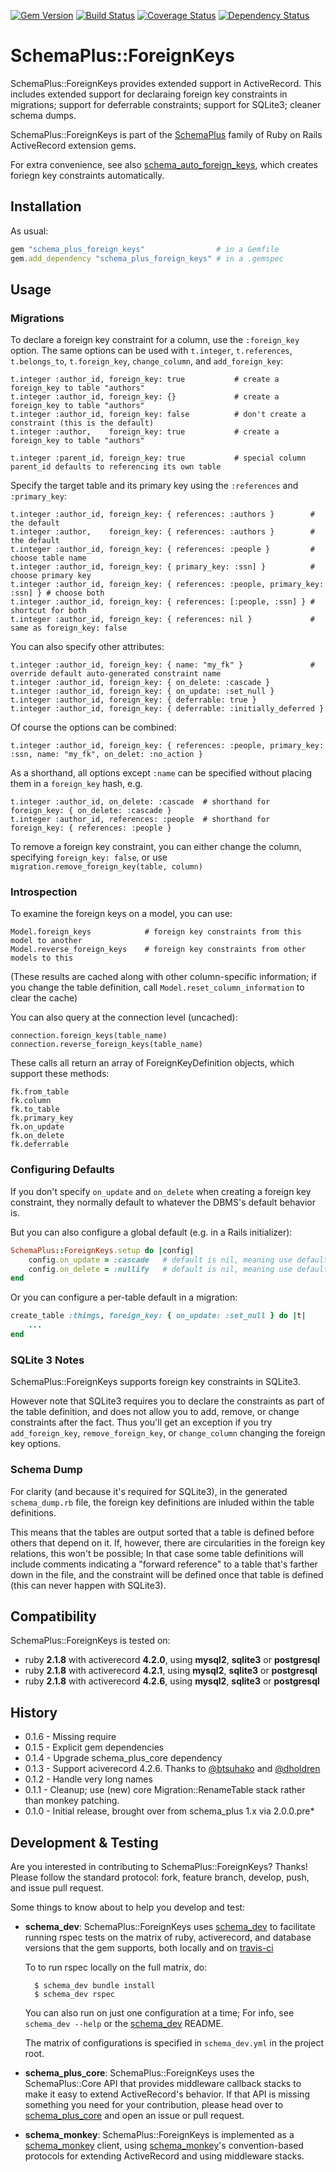 [![Gem Version](https://badge.fury.io/rb/schema_plus_foreign_keys.svg)](http://badge.fury.io/rb/schema_plus_foreign_keys)
[![Build Status](https://secure.travis-ci.org/SchemaPlus/schema_plus_foreign_keys.svg)](http://travis-ci.org/SchemaPlus/schema_plus_foreign_keys)
[![Coverage Status](https://img.shields.io/coveralls/SchemaPlus/schema_plus_foreign_keys.svg)](https://coveralls.io/r/SchemaPlus/schema_plus_foreign_keys)
[![Dependency Status](https://gemnasium.com/lomba/schema_plus_foreign_keys.svg)](https://gemnasium.com/SchemaPlus/schema_plus_foreign_keys)

# SchemaPlus::ForeignKeys

SchemaPlus::ForeignKeys provides extended support in ActiveRecord.  This includes extended support for declaraing foreign key constraints in migrations; support for deferrable constraints; support for SQLite3; cleaner schema dumps.

SchemaPlus::ForeignKeys is part of the [SchemaPlus](https://github.com/SchemaPlus/) family of Ruby on Rails ActiveRecord extension gems.

For extra convenience, see also [schema_auto_foreign_keys](https://github.com/SchemaPlus/schema_auto_foreign_keys), which creates foriegn key constraints automatically.


## Installation

<!-- SCHEMA_DEV: TEMPLATE INSTALLATION - begin -->
<!-- These lines are auto-inserted from a schema_dev template -->
As usual:

```ruby
gem "schema_plus_foreign_keys"                # in a Gemfile
gem.add_dependency "schema_plus_foreign_keys" # in a .gemspec
```

<!-- SCHEMA_DEV: TEMPLATE INSTALLATION - end -->

## Usage

### Migrations

To declare a foreign key constraint for a column, use the `:foreign_key`
option.  The same options can be used with `t.integer`, `t.references`, `t.belongs_to`, `t.foreign_key`, `change_column`, and `add_foreign_key`:

    t.integer :author_id, foreign_key: true           # create a foreign_key to table "authors"
    t.integer :author_id, foreign_key: {}             # create a foreign_key to table "authors"
    t.integer :author_id, foreign_key: false          # don't create a constraint (this is the default)
    t.integer :author,    foreign_key: true           # create a foreign_key to table "authors"

    t.integer :parent_id, foreign_key: true           # special column parent_id defaults to referencing its own table

Specify the target table and its primary key using the `:references` and `:primary_key`:

    t.integer :author_id, foreign_key: { references: :authors }        # the default
    t.integer :author,    foreign_key: { references: :authors }        # the default
    t.integer :author_id, foreign_key: { references: :people }         # choose table name
    t.integer :author_id, foreign_key: { primary_key: :ssn] }          # choose primary key
    t.integer :author_id, foreign_key: { references: :people, primary_key: :ssn] } # choose both
    t.integer :author_id, foreign_key: { references: [:people, :ssn] } # shortcut for both
    t.integer :author_id, foreign_key: { references: nil }             # same as foreign_key: false

You can also specify other attributes:

    t.integer :author_id, foreign_key: { name: "my_fk" }               # override default auto-generated constraint name
    t.integer :author_id, foreign_key: { on_delete: :cascade }
    t.integer :author_id, foreign_key: { on_update: :set_null }
    t.integer :author_id, foreign_key: { deferrable: true }
    t.integer :author_id, foreign_key: { deferrable: :initially_deferred }

Of course the options can be combined:

    t.integer :author_id, foreign_key: { references: :people, primary_key: :ssn, name: "my_fk", on_delet: :no_action }


As a shorthand, all options except `:name` can be specified without placing
them in a `foreign_key` hash, e.g.

    t.integer :author_id, on_delete: :cascade  # shorthand for foreign_key: { on_delete: :cascade }
    t.integer :author_id, references: :people  # shorthand for foreign_key: { references: :people }

To remove a foreign key constraint, you can either change the column, specifying `foreign_key: false`, or use `migration.remove_foreign_key(table, column)`

### Introspection

To examine the foreign keys on a model, you can use:

    Model.foreign_keys            # foreign key constraints from this model to another
    Model.reverse_foreign_keys    # foreign key constraints from other models to this

(These results are cached along with other column-specific information; if you change the table definition, call `Model.reset_column_information` to clear the cache)

You can also query at the connection level (uncached):

    connection.foreign_keys(table_name)
    connection.reverse_foreign_keys(table_name)

These calls all return an array of ForeignKeyDefinition objects, which support these methods:

    fk.from_table
    fk.column
    fk.to_table
    fk.primary_key
    fk.on_update
    fk.on_delete
    fk.deferrable

### Configuring Defaults

If you don't specify `on_update` and `on_delete` when creating a foreign key
constraint, they normally default to whatever the DBMS's default behavior is.

But you can also configure a global default (e.g. in a Rails initializer):

```ruby
SchemaPlus::ForeignKeys.setup do |config|
    config.on_update = :cascade   # default is nil, meaning use default dbms behavior
    config.on_delete = :nullify   # default is nil, meaning use default dbms behavior
end
```

Or you can configure a per-table default in a migration:

```ruby
create_table :things, foreign_key: { on_update: :set_null } do |t|
    ...
end
```

### SQLite 3 Notes

SchemaPlus::ForeignKeys supports foreign key constraints in SQLite3. 

However note that SQLite3 requires you to declare the constraints as part of
the table definition, and does not allow you to add, remove, or change
constraints after the fact.  Thus you'll get an exception if you try
`add_foreign_key`, `remove_foreign_key`, or `change_column` changing the
foreign key options.


### Schema Dump

For clarity (and because it's required for SQLite3), in the generated `schema_dump.rb` file, the foreign key definitions are inluded within the table definitions.

This means that the tables are output sorted that a table is
defined before others that depend on it.  If, however, there are circularities in the
foreign key relations, this won't be possible; In that case some table definitions will include comments indicating a "forward reference" to a table that's farther down in the file, and the constraint will be defined once that table is defined (this can never happen with SQLite3).


## Compatibility

SchemaPlus::ForeignKeys is tested on:

<!-- SCHEMA_DEV: MATRIX - begin -->
<!-- These lines are auto-generated by schema_dev based on schema_dev.yml -->
* ruby **2.1.8** with activerecord **4.2.0**, using **mysql2**, **sqlite3** or **postgresql**
* ruby **2.1.8** with activerecord **4.2.1**, using **mysql2**, **sqlite3** or **postgresql**
* ruby **2.1.8** with activerecord **4.2.6**, using **mysql2**, **sqlite3** or **postgresql**

<!-- SCHEMA_DEV: MATRIX - end -->

## History

* 0.1.6 - Missing require
* 0.1.5 - Explicit gem dependencies
* 0.1.4 - Upgrade schema_plus_core dependency
* 0.1.3 - Support aciverecord 4.2.6.  Thanks to [@btsuhako](https://github.com/SchemaPlus/schema_plus_foreign_keys/issues?q=is%3Apr+is%3Aopen+author%3Abtsuhako) and [@dholdren](https://github.com/SchemaPlus/schema_plus_foreign_keys/issues?q=is%3Apr+is%3Aopen+author%3Adholdren)
* 0.1.2 - Handle very long names
* 0.1.1 - Cleanup; use (new) core Migration::RenameTable stack rather than monkey patching.
* 0.1.0 - Initial release, brought over from schema_plus 1.x via 2.0.0.pre*

## Development & Testing

Are you interested in contributing to SchemaPlus::ForeignKeys?  Thanks!  Please follow
the standard protocol: fork, feature branch, develop, push, and issue pull
request.

Some things to know about to help you develop and test:

<!-- SCHEMA_DEV: TEMPLATE USES SCHEMA_DEV - begin -->
<!-- These lines are auto-inserted from a schema_dev template -->
* **schema_dev**:  SchemaPlus::ForeignKeys uses [schema_dev](https://github.com/SchemaPlus/schema_dev) to
  facilitate running rspec tests on the matrix of ruby, activerecord, and database
  versions that the gem supports, both locally and on
  [travis-ci](http://travis-ci.org/SchemaPlus/schema_plus_foreign_keys)

  To to run rspec locally on the full matrix, do:

        $ schema_dev bundle install
        $ schema_dev rspec

  You can also run on just one configuration at a time;  For info, see `schema_dev --help` or the [schema_dev](https://github.com/SchemaPlus/schema_dev) README.

  The matrix of configurations is specified in `schema_dev.yml` in
  the project root.


<!-- SCHEMA_DEV: TEMPLATE USES SCHEMA_DEV - end -->

<!-- SCHEMA_DEV: TEMPLATE USES SCHEMA_PLUS_CORE - begin -->
<!-- These lines are auto-inserted from a schema_dev template -->
* **schema_plus_core**: SchemaPlus::ForeignKeys uses the SchemaPlus::Core API that
  provides middleware callback stacks to make it easy to extend
  ActiveRecord's behavior.  If that API is missing something you need for
  your contribution, please head over to
  [schema_plus_core](https://github.com/SchemaPlus/schema_plus_core) and open
  an issue or pull request.

<!-- SCHEMA_DEV: TEMPLATE USES SCHEMA_PLUS_CORE - end -->

<!-- SCHEMA_DEV: TEMPLATE USES SCHEMA_MONKEY - begin -->
<!-- These lines are auto-inserted from a schema_dev template -->
* **schema_monkey**: SchemaPlus::ForeignKeys is implemented as a
  [schema_monkey](https://github.com/SchemaPlus/schema_monkey) client,
  using [schema_monkey](https://github.com/SchemaPlus/schema_monkey)'s
  convention-based protocols for extending ActiveRecord and using middleware stacks.

<!-- SCHEMA_DEV: TEMPLATE USES SCHEMA_MONKEY - end -->
